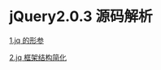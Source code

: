 # jQuery2.0.3 源码解析

[1.jq 的形参](https://github.com/13hua/jQuery2.0.3/blob/master/notes/1.jq的形参.md)

[2.jq 框架结构简化](https://github.com/13hua/jQuery2.0.3/blob/master/notes/2.jq框架结构简化.md)
